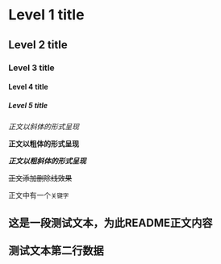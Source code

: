 


# Level 1 title
## Level 2 title
### Level 3 title
#### Level 4 title
##### Level 5 title

*正文以斜体的形式呈现*

**正文以粗体的形式呈现**

***正文以粗斜体的形式呈现***

~~正文添加删除线效果~~

正文中有一个`关键字`

这是一段测试文本，为此README正文内容<br><br>测试文本第二行数据
---

